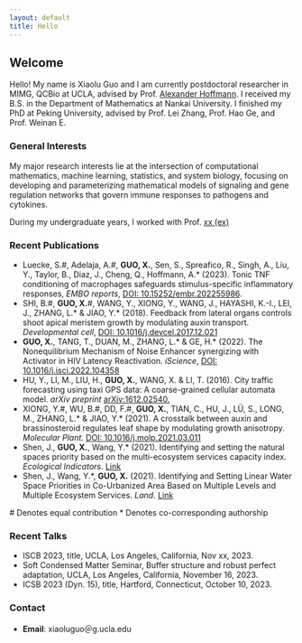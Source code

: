 ```yaml
---
layout: default
title: Hello
---
```



## Welcome

Hello! My name is Xiaolu Guo and I am currently postdoctoral researcher in
MIMG, QCBio at UCLA, advised by Prof. [Alexander Hoffmann](https://www.signalingsystems.ucla.edu/). I received my B.S. in the Department of Mathematics at Nankai University. I finished my PhD at Peking University, advised by Prof. Lei Zhang, Prof. Hao Ge, and Prof. Weinan E. 

### General Interests

My major research interests lie at the intersection of computational mathematics, machine learning, statistics, and system biology, focusing on developing and parameterizing mathematical models of signaling and gene regulation networks that govern immune responses to pathogens and cytokines. 

During my undergraduate years, I worked with Prof. [xx (ex)](https://cqb.pku.edu.cn/qizhi/)


### Recent Publications

- Luecke, S.\#, Adelaja, A.\#, **GUO, X.**, Sen, S., Spreafico, R., Singh, A., Liu, Y., Taylor, B., Diaz, J., Cheng, Q., Hoffmann, A.\* (2023). Tonic TNF conditioning of macrophages safeguards stimulus-specific inflammatory responses,  _EMBO reports_, [DOI: 10.15252/embr.202255986](https://www.embopress.org/doi/full/10.15252/embr.202255986).
- SHI, B.\#, **GUO, X.**\#, WANG, Y., XIONG, Y., WANG, J., HAYASHI, K.-I., LEI, J., ZHANG, L.\* & JIAO, Y.\* (2018). Feedback from lateral organs controls shoot apical meristem growth by modulating auxin transport. _Developmental cell_, [DOI: 10.1016/j.devcel.2017.12.021](https://www.sciencedirect.com/science/article/pii/S1534580717310389)
- **GUO, X.**, TANG, T., DUAN, M., ZHANG, L.\* & GE, H.\* (2022). The Nonequilibrium Mechanism of Noise Enhancer synergizing with Activator in HIV Latency Reactivation. _iScience_, [DOI: 10.1016/j.isci.2022.104358](https://www.sciencedirect.com/science/article/pii/S2589004222006290)
- HU, Y., LI, M., LIU, H., **GUO, X.**, WANG, X. & LI, T. (2016). City traffic forecasting using taxi GPS data: A coarse-grained cellular automata model. _arXiv preprint_ [arXiv:1612.02540.](https://arxiv.org/abs/1612.02540)
- XIONG, Y.\#, WU, B.\#, DD, F.\#, **GUO, X.**, TIAN, C., HU, J., LÜ, S., LONG, M., ZHANG, L.\* & JIAO, Y.\* (2021). A crosstalk between auxin and brassinosteroid regulates leaf shape by modulating growth anisotropy. _Molecular Plant_. [DOI: 10.1016/j.molp.2021.03.011](https://www.sciencedirect.com/science/article/pii/S1674205221000861)
- Shen, J., **GUO, X.**, Wang, Y.\* (2021). Identifying and setting the natural spaces priority based on the multi-ecosystem services capacity index. _Ecological Indicators_. [Link](https://www.sciencedirect.com/science/article/pii/S1470160X21001382)
- Shen, J., Wang, Y.\*, **GUO, X.** (2021). Identifying and Setting Linear Water Space Priorities in Co-Urbanized Area Based on Multiple Levels and Multiple Ecosystem Services. _Land_. [Link](https://www.mdpi.com/2073-445X/10/8/794)


\# Denotes equal contribution
\* Denotes co-corresponding authorship

### Recent Talks
- ISCB 2023, title, UCLA, Los Angeles, California, Nov xx, 2023.
- Soft Condensed Matter Seminar, Buffer structure and robust perfect adaptation, UCLA, Los Angeles, California, November 16, 2023.
- ICSB 2023 (Dyn. 15), title, Hartford, Connecticut, October 10, 2023.

### Contact

- **Email**: xiaoluguo＠g.ucla.edu
